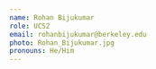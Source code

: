 ```yaml
---
name: Rohan Bijukumar
role: UCS2
email: rohanbijukumar@berkeley.edu
photo: Rohan_Bijukumar.jpg
pronouns: He/Him
---
```

